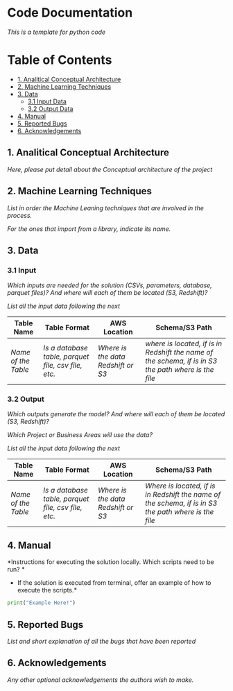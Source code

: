 # Code Documentation

*This is a template for python code*

# Table of Contents

* [1. Analitical Conceptual Architecture](1-Analitical-Conceptual-Architecture)
* [2. Machine Learning Techniques]()
* [3. Data]()
  * [3.1 Input Data]()
  * [3.2 Output Data]()
* [4. Manual]()
* [5. Reported Bugs]()
* [6. Acknowledgements]()

## 1. Analitical Conceptual Architecture
*Here, please put detail about the Conceptual architecture of the project*

## 2. Machine Learning Techniques
*List in order the Machine Leaning techniques that are involved in the process.*

*For the ones that import from a library, indicate its name.*

## 3. Data

### 3.1 Input
*Which inputs are needed for the solution (CSVs, parameters, database, parquet files)? And where will each of them be located (S3, Redshift)?*

*List all the input data following the next*


|Table Name|Table Format|AWS Location|Schema/S3 Path|
|---|---|---|---|
| *Name of the Table*   | *Is a database table, parquet file, csv file, etc.*  | *Where is the data Redshift or S3* | *where is located, if is in Redshift the name of the schema, if is in S3 the path where is the file*   |

### 3.2 Output
*Which outputs generate the model? And where will each of them be located (S3, Redshift)?*

*Which Project or Business Areas will use the data?*

*List all the input data following the next*


|Table Name|Table Format|AWS Location|Schema/S3 Path|
|---|---|---|---|
|*Name of the Table*| *Is a database table, parquet file, csv file, etc.*  | *Where is the data Redshift or S3* | *Where is located, if is in Redshift the name of the schema, if is in S3 the path where is the file*   |

## 4. Manual

*Instructions for executing the solution locally. Which scripts need to be run? *

* If the solution is executed from terminal, offer an example of how to execute the scripts.*

```python
print("Example Here!")
```

## 5. Reported Bugs
*List and short explanation of all the bugs that have been reported*

## 6. Acknowledgements
*Any other optional acknowledgements the authors wish to make.*
